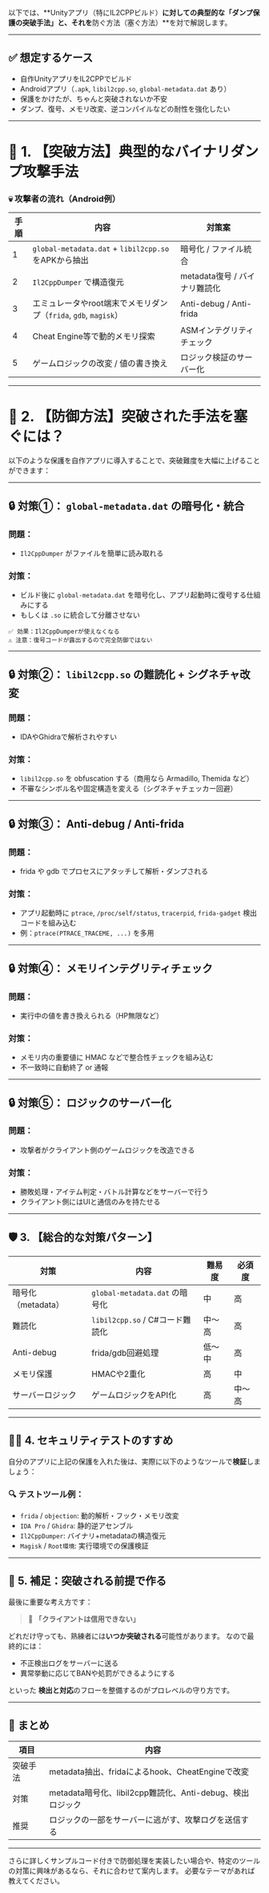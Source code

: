 
以下では、\*\*Unityアプリ（特にIL2CPPビルド）**に対しての典型的な「ダンプ保護の突破手法」と、それを**防ぐ方法（塞ぐ方法）\*\*を対で解説します。

---

## ✅ 想定するケース

* 自作UnityアプリをIL2CPPでビルド
* Androidアプリ（`.apk`, `libil2cpp.so`, `global-metadata.dat` あり）
* 保護をかけたが、ちゃんと突破されないか不安
* ダンプ、復号、メモリ改変、逆コンパイルなどの耐性を強化したい

---

# 🧨 1. 【突破方法】典型的なバイナリダンプ攻撃手法

### 💀 攻撃者の流れ（Android例）

| 手順 | 内容                                              | 対策案                     |
| -- | ----------------------------------------------- | ----------------------- |
| 1  | `global-metadata.dat` + `libil2cpp.so` をAPKから抽出 | 暗号化 / ファイル統合            |
| 2  | `Il2CppDumper` で構造復元                            | metadata復号 / バイナリ難読化    |
| 3  | エミュレータやroot端末でメモリダンプ（`frida`, `gdb`, `magisk`）  | Anti-debug / Anti-frida |
| 4  | Cheat Engine等で動的メモリ探索                           | ASMインテグリティチェック          |
| 5  | ゲームロジックの改変 / 値の書き換え                             | ロジック検証のサーバー化            |

---

# 🔐 2. 【防御方法】突破された手法を塞ぐには？

以下のような保護を自作アプリに導入することで、突破難度を大幅に上げることができます：

---

## 🔒 対策①： `global-metadata.dat` の暗号化・統合

### 問題：

* `Il2CppDumper` がファイルを簡単に読み取れる

### 対策：

* ビルド後に `global-metadata.dat` を暗号化し、アプリ起動時に復号する仕組みにする
* もしくは `.so` に統合して分離させない

```plaintext
✅ 効果：Il2CppDumperが使えなくなる
⚠️ 注意：復号コードが露出するので完全防御ではない
```

---

## 🔒 対策②： `libil2cpp.so` の難読化 + シグネチャ改変

### 問題：

* IDAやGhidraで解析されやすい

### 対策：

* `libil2cpp.so` を obfuscation する（商用なら Armadillo, Themida など）
* 不審なシンボル名や固定構造を変える（シグネチャチェッカー回避）

---

## 🔒 対策③： Anti-debug / Anti-frida

### 問題：

* frida や gdb でプロセスにアタッチして解析・ダンプされる

### 対策：

* アプリ起動時に `ptrace`, `/proc/self/status`, `tracerpid`, `frida-gadget` 検出コードを組み込む
* 例：`ptrace(PTRACE_TRACEME, ...)` を多用

---

## 🔒 対策④： メモリインテグリティチェック

### 問題：

* 実行中の値を書き換えられる（HP無限など）

### 対策：

* メモリ内の重要値に HMAC などで整合性チェックを組み込む
* 不一致時に自動終了 or 通報

---

## 🔒 対策⑤： ロジックのサーバー化

### 問題：

* 攻撃者がクライアント側のゲームロジックを改造できる

### 対策：

* 勝敗処理・アイテム判定・バトル計算などをサーバーで行う
* クライアント側にはUIと通信のみを持たせる

---

## 🛡️ 3. 【総合的な対策パターン】

| 対策            | 内容                         | 難易度 | 必須度 |
| ------------- | -------------------------- | --- | --- |
| 暗号化（metadata） | `global-metadata.dat` の暗号化 | 中   | 高   |
| 難読化           | `libil2cpp.so` / C#コード難読化  | 中〜高 | 高   |
| Anti-debug    | frida/gdb回避処理              | 低〜中 | 高   |
| メモリ保護         | HMACや2重化                   | 高   | 中   |
| サーバーロジック      | ゲームロジックをAPI化               | 高   | 中〜高 |

---

## 👷‍♂️ 4. セキュリティテストのすすめ

自分のアプリに上記の保護を入れた後は、実際に以下のようなツールで**検証**しましょう：

### 🔍 テストツール例：

* `frida` / `objection`: 動的解析・フック・メモリ改変
* `IDA Pro` / `Ghidra`: 静的逆アセンブル
* `Il2CppDumper`: バイナリ+metadataの構造復元
* `Magisk` / `Root環境`: 実行環境での保護検証

---

## 🧠 5. 補足：突破される前提で作る

最後に重要な考え方です：

> 💬 **「クライアントは信用できない」**

どれだけ守っても、熟練者には**いつか突破される**可能性があります。
なので最終的には：

* 不正検出ログをサーバーに送る
* 異常挙動に応じてBANや処罰ができるようにする

といった **検出と対応**のフローを整備するのがプロレベルの守り方です。

---

## 📌 まとめ

| 項目   | 内容                                         |
| ---- | ------------------------------------------ |
| 突破手法 | metadata抽出、fridaによるhook、CheatEngineで改変     |
| 対策   | metadata暗号化、libil2cpp難読化、Anti-debug、検出ロジック |
| 推奨   | ロジックの一部をサーバーに逃がす、攻撃ログを送信する                 |

---

さらに詳しくサンプルコード付きで防御処理を実装したい場合や、特定のツールの対策に興味があるなら、それに合わせて案内します。
必要なテーマがあれば教えてください。

